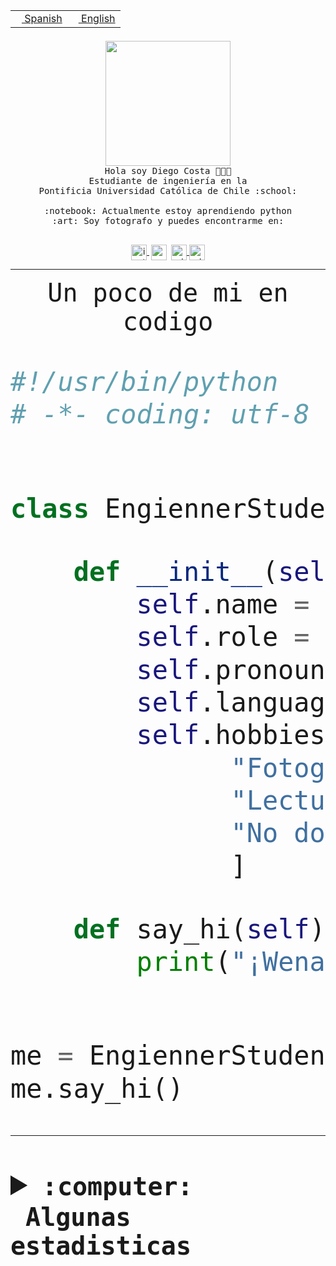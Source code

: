 <table border="0"  align="right">
 <tr><td><a href="README.md"><img src="https://upload.wikimedia.org/wikipedia/commons/thumb/8/89/Bandera_de_Espa%C3%B1a.svg/1200px-Bandera_de_Espa%C3%B1a.svg.png" height="10"> Spanish</a></td>
 <td><a href="README.en.md"><img src="https://upload.wikimedia.org/wikipedia/commons/a/a4/Flag_of_the_United_States.svg" height="10"> English</a></td></tr>
</table><br><br><br>


<p align="center">
  <img src="https://github.com/diegocostares/diegocostares/blob/main/Images/aaa2.gif?raw=true" height="200px">
  <br><samp>
    Hola soy Diego Costa 👨🏻‍💻<br>
    Estudiante de ingeniería en la <br>
    Pontificia Universidad Católica de Chile :school:<br>
  <br>
    :notebook: Actualmente estoy aprendiendo python <br>
    :art: Soy fotografo y puedes encontrarme en: <br>
  <br></samp>
  
</p>

<p align="center">
   <a href="https://instagram.com/diegocosta_no" target="blank">
    <img 
    align="center" src="https://cdn.jsdelivr.net/npm/simple-icons@3.0.1/icons/instagram.svg" alt="instagram" height="25px" width="25px" />
  </a>
  <a style="border: 3px solid; color: white;"href="https://t.me/diegocosta_no" target="blank">
  <img
  align="center" alt="Telegram" width="25px" src="https://icons-for-free.com/iconfiles/png/512/Telegram-1324888767380505522.png" />
</a>
<a href="https://api.whatsapp.com/send?phone=56971897835&text=Hola!" target="blank">
  <img
  align="center" alt="wtsp" width="25px" src="https://img.icons8.com/pastel-glyph/2x/whatsapp--v2.png" />
</a>
<a href="https://www.linkedin.com/in/diego-costa-786249213/" target="blank">
  <img
  align="center" alt="wtsp" width="25px" src="https://img.icons8.com/metro/452/linkedin.png" />
</a>

  </a>
</p>

---


<p align="center"><font size="25"><samp>Un poco de mi en codigo</samp></front></p>


```python
#!/usr/bin/python
# -*- coding: utf-8 -*-


class EngiennerStudent:

    def __init__(self):
        self.name = "Diego Costa"
        self.role = "Estudiante"
        self.pronouns = "he/him"
        self.language_spoken = ["es_CL", "en_US"]
        self.hobbies = [
              "Fotografia",
              "Lectura",
              "No dormir",
              ]

    def say_hi(self):
        print("¡Wena mundo!")


me = EngiennerStudent()
me.say_hi()
```
---
<details>
  <summary><b><samp>:computer: &nbsp;Algunas estadisticas</samp></b></summary>
  <br/></p>

<!--START_SECTION:waka-->
![Code Time](http://img.shields.io/badge/Code%20Time-675%20hrs%2040%20mins-blue)

**Soy nocturno 🦉** 

```text
🌞 Mañana     7 commits      ░░░░░░░░░░░░░░░░░░░░░░░░░   1.3% 
🌆 Día        180 commits    ████████░░░░░░░░░░░░░░░░░   33.46% 
🌃 Tarde      214 commits    ██████████░░░░░░░░░░░░░░░   39.78% 
🌙 Noche      137 commits    ██████░░░░░░░░░░░░░░░░░░░   25.46%

```
📅 **Soy más productivo los Miércoles** 

```text
Lunes        52 commits     ██░░░░░░░░░░░░░░░░░░░░░░░   9.67% 
Martes       68 commits     ███░░░░░░░░░░░░░░░░░░░░░░   12.64% 
Miércoles    132 commits    ██████░░░░░░░░░░░░░░░░░░░   24.54% 
Jueves       63 commits     ███░░░░░░░░░░░░░░░░░░░░░░   11.71% 
Viernes      51 commits     ██░░░░░░░░░░░░░░░░░░░░░░░   9.48% 
Sábado       71 commits     ███░░░░░░░░░░░░░░░░░░░░░░   13.2% 
Domingo      101 commits    ████░░░░░░░░░░░░░░░░░░░░░   18.77%

```


📊 **Esta semana me dediqué a** 

```text
🐱‍💻 Proyectos: 
login_MP                 3 hrs 5 mins        █████████████░░░░░░░░░░░░   54.72% 
private-test             1 hr 37 mins        ███████░░░░░░░░░░░░░░░░░░   28.82% 
latex-templates          38 mins             ██░░░░░░░░░░░░░░░░░░░░░░░   11.41% 
edd-docker               8 mins              ░░░░░░░░░░░░░░░░░░░░░░░░░   2.36% 
Pauta-T1-2022-2-master   4 mins              ░░░░░░░░░░░░░░░░░░░░░░░░░   1.23%

```


 Last Updated on 04/10/2022 22:29:47 UTC
<!--END_SECTION:waka-->
  
  

<p align="center"> <img src="https://github-readme-stats.vercel.app/api?username=diegocostares&show_icons=true&theme=ayu-mirage" alt="abhisheknaiidu" /></p>
 
</details>
